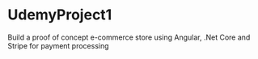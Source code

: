 # UdemyProject1
Build a proof of concept e-commerce store using Angular, .Net Core and Stripe for payment processing
